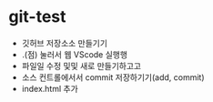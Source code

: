 # git-test


+ 깃허브 저장소소 만들기기
+ .(점) 눌러서 웹 VScode 실행행
+ 파일일 수정 및및 새로 만들기하고고
+ 소스 컨트롤에서서 commit 저장하기기(add, commit)
+ index.html 추가